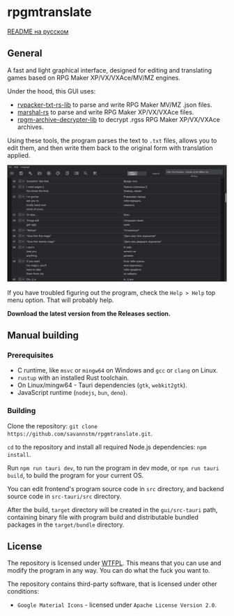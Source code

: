 # rpgmtranslate

[README на русском](README-ru.md)

## General

A fast and light graphical interface, designed for editing and translating games based on RPG Maker XP/VX/VXAce/MV/MZ engines.

Under the hood, this GUI uses:

- [rvpacker-txt-rs-lib](https://github.com/savannstm/rvpacker-txt-rs-lib) to parse and write RPG Maker MV/MZ .json files.
- [marshal-rs](https://github.com/savannstm/marshal-rs) to parse and write RPG Maker XP/VX/VXAce files.
- [rpgm-archive-decrypter-lib](https://github.com/savannstm/rpgm-archive-decrypter-lib) to decrypt .rgss RPG Maker XP/VX/VXAce archives.

Using these tools, the program parses the text to `.txt` files, allows you to edit them, and then write them back to the original form with translation applied.

![Interface](./screenshots/interface.png)

If you have troubled figuring out the program, check the `Help > Help` top menu option. That will probably help.

**Download the latest version from the Releases section.**

## Manual building

### Prerequisites

- C runtime, like `msvc` or `mingw64` on Windows and `gcc` or `clang` on Linux.
- `rustup` with an installed Rust toolchain.
- On Linux/mingw64 - Tauri dependencies (`gtk`, `webkit2gtk`).
- JavaScript runtime (`nodejs`, `bun`, `deno`).

### Building

Clone the repository: `git clone https://github.com/savannstm/rpgmtranslate.git`.

`cd` to the repository and install all required Node.js dependencies: `npm install`.

Run `npm run tauri dev`, to run the program in dev mode, or `npm run tauri build`, to build the program for your current OS.

You can edit frontend's program source code in `src` directory, and backend source code in `src-tauri/src` directory.

After the build, `target` directory will be created in the `gui/src-tauri` path, containing binary file with program build and distributable bundled packages in the `target/bundle` directory.

## License

The repository is licensed under [WTFPL](http://www.wtfpl.net/).
This means that you can use and modify the program in any way. You can do what the fuck you want to.

The repository contains third-party software, that is licensed under other conditions:

- `Google Material Icons` - licensed under `Apache License Version 2.0`.
